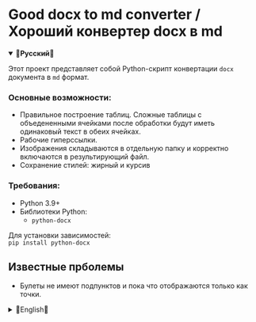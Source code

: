 # Good docx to md converter / Хороший конвертер docx в md

<details open>
  <summary><strong>🔷Русский🔷</strong></summary>

Этот проект представляет собой Python-скрипт конвертации `docx` документа в `md` формат.

### Основные возможности:
- Правильное построение таблиц. Сложные таблицы с объедененными ячейками после обработки будут иметь одинаковый текст в обеих ячейках.
- Рабочие гиперссылки.
- Изображения складываются в отдельную папку и корректно включаются в результирующий файл.
- Сохранение стилей: жирный и курсив

### Требования:
- Python 3.9+  
- Библиотеки Python:  
  - `python-docx`  

Для установки зависимостей:  
`pip install python-docx`

## Известные прболемы

- Булеты не имеют подпунктов и пока что отображаются только как точки.

</details>
<details>
  <summary>🔷English🔷</summary>


### Features:
- --

### Requirements:
- Python 3.9+  
- Python Libraries:  
  - `python-docx`  

To install the dependencies:  
`pip install python-docx`

## Known Issues

- --

</details>
